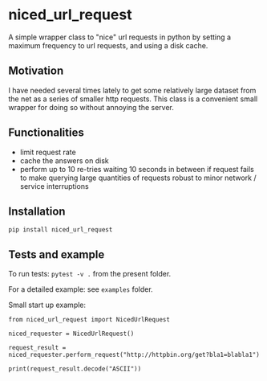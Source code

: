 # niced_url_request

A simple wrapper class to "nice" url requests in python by setting a maximum frequency to url requests, and using a disk cache.

## Motivation

I have needed several times lately to get some relatively large dataset from the net as a series of smaller http requests. This class is a convenient small wrapper for doing so without annoying the server.

## Functionalities

- limit request rate
- cache the answers on disk
- perform up to 10 re-tries waiting 10 seconds in between if request fails to make querying large quantities of requests robust to minor network / service interruptions

## Installation

```
pip install niced_url_request
```

## Tests and example

To run tests: ```pytest -v .``` from the present folder.

For a detailed example: see ```examples``` folder.

Small start up example:

```
from niced_url_request import NicedUrlRequest

niced_requester = NicedUrlRequest()

request_result = niced_requester.perform_request("http://httpbin.org/get?bla1=blabla1")

print(request_result.decode("ASCII"))
```

